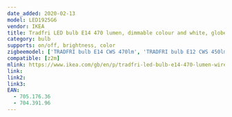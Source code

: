 ```yaml
---
date_added: 2020-02-13
model: LED1925G6 
vendor: IKEA
title: Tradfri LED bulb E14 470 lumen, dimmable colour and white, globe opal white
category: bulb
supports: on/off, brightness, color
zigbeemodel: ['TRADFRI bulb E14 CWS 470lm', 'TRADFRI bulb E12 CWS 450lm']
compatible: [z2m]
mlink: https://www.ikea.com/gb/en/p/tradfri-led-bulb-e14-470-lumen-wireless-dimmable-colour-and-white-spectrum-globe-opal-white-70517636/
link: 
link2: 
link3: 
EAN: 
  - 705.176.36
  - 704.391.96
---
```


